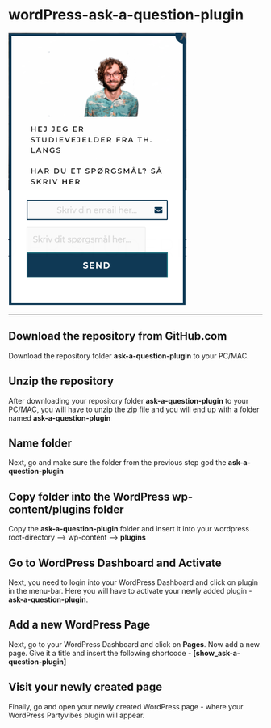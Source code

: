 # wordPress-ask-a-question-plugin

![screenshot af plugin](screenshot.png)

***

## Download the repository from GitHub.com 
Download the repository folder **ask-a-question-plugin** to your PC/MAC.

## Unzip the repository
After downloading your repository folder **ask-a-question-plugin** to your PC/MAC, you will have to unzip the zip file and you will end up with a folder named **ask-a-question-plugin**

## Name folder
Next, go and make sure the folder from the previous step god the **ask-a-question-plugin**

## Copy folder into the WordPress wp-content/plugins folder
Copy the **ask-a-question-plugin** folder and insert it into your wordpress root-directory --> wp-content --> **plugins**

## Go to WordPress Dashboard and Activate
Next, you need to login into your WordPress Dashboard and click on plugin in the menu-bar. Here you will have to activate your newly added plugin - **ask-a-question-plugin**.

## Add a new WordPress Page
Next, go to your WordPress Dashboard and click on **Pages**.  Now add a new page. Give it a title and insert the following shortcode - **[show_ask-a-question-plugin]**

## Visit your newly created page
Finally, go and open your newly created WordPress page - where your WordPress Partyvibes plugin will appear.
